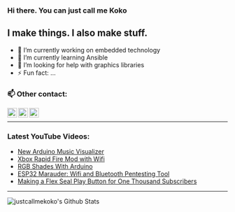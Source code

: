### Hi there. You can just call me Koko

## I make things. I also make stuff.
- 🔭 I’m currently working on embedded technology
- 🌱 I’m currently learning Ansible
- 🤔 I’m looking for help with graphics libraries
- ⚡ Fun fact: ...


### 📫 Other contact: 

[<img align="left" alt="justcallmekoko | YouTube" width="22px" src="https://cdn.jsdelivr.net/npm/simple-icons@v3/icons/youtube.svg" />][youtube]
[<img align="left" alt="justcallmekoko | Twitter" width="22px" src="https://cdn.jsdelivr.net/npm/simple-icons@v3/icons/twitter.svg" />][twitter]
[<img align="left" alt="justcallmekoko | Instagram" width="22px" src="https://cdn.jsdelivr.net/npm/simple-icons@v3/icons/instagram.svg" />][instagram]

<br />

--- 

### Latest YouTube Videos:
<!-- YOUTUBE:START -->
- [New Arduino Music Visualizer](https://www.youtube.com/watch?v=q1n5DrI3NOo)
- [Xbox Rapid Fire Mod with Wifi](https://www.youtube.com/watch?v=Ci7KqMRJ9D4)
- [RGB Shades With Arduino](https://www.youtube.com/watch?v=CqkNGTsWTIE)
- [ESP32 Marauder: Wifi and Bluetooth Pentesting Tool](https://www.youtube.com/watch?v=BGFO1wA29o8)
- [Making a Flex Seal Play Button for One Thousand Subscribers](https://www.youtube.com/watch?v=8TjliWAqDOU)
<!-- YOUTUBE:END -->

--- 

<img align="left" alt="justcallmekoko's Github Stats" src="https://github-readme-stats.vercel.app/api?username=justcallmekoko&show_icons=true&hide_border=true&theme=radical" />

[twitter]: https://twitter.com/jcmkyoutube
[youtube]: https://youtube.com/justcallmekoko
[instagram]: https://instagram.com/just.call.me.koko

<!--
**justcallmekoko/justcallmekoko** is a ✨ _special_ ✨ repository because its `README.md` (this file) appears on your GitHub profile.

Here are some ideas to get you started:

- 🔭 I’m currently working on ...
- 🌱 I’m currently learning ...
- 👯 I’m looking to collaborate on ...
- 🤔 I’m looking for help with ...
- 💬 Ask me about ...
- 📫 How to reach me: ...
- 😄 Pronouns: ...
- ⚡ Fun fact: ...
-->
